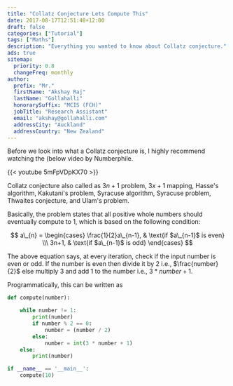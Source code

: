 ```yaml
---
title: "Collatz Conjecture Lets Compute This"
date: 2017-08-17T12:51:48+12:00
draft: false
categories: ["Tutorial"]
tags: ["Maths"]
description: "Everything you wanted to know about Collatz conjecture."
ads: true
sitemap:
  priority: 0.8
  changeFreq: monthly
author:
  prefix: "Mr."
  firstName: "Akshay Raj"
  lastName: "Gollahalli"
  honorarySuffix: "MCIS (FCH)"
  jobTitle: "Research Assistant"
  email: "akshay@gollahalli.com"
  addressCity: "Auckland"
  addressCountry: "New Zealand"
---
```


Before we look into what a Collatz conjecture is, I highly recommend watching the (below video by Numberphile.

{{< youtube 5mFpVDpKX70 >}}

Collatz conjecture also called as $3n+1$ problem, $3x+1$ mapping, Hasse's algorithm, Kakutani's problem, Syracuse algorithm, Syracuse problem, Thwaites conjecture, and Ulam's problem.

Basically, the problem states that all positive whole numbers should eventually compute to $1$, which is based on the following condition:

$$
a\_{n} =
\begin{cases}
\frac{1}{2}a\_{n-1},  & \text{if $a\_{n-1}$ is even} \\\
3n+1, & \text{if $a\_{n-1}$ is odd}
\end{cases}
$$

The above equation says, at every iteration, check if the input number is even or odd. If the number is even then divide it by $2$ i.e., $\frac{number}{2}$ else multiply $3$ and add $1$ to the number i.e., $3 \ast number+1$.

Programmatically, this can be written as

```python
def compute(number):

    while number != 1:
        print(number)
        if number % 2 == 0:
            number = (number / 2)
        else:
            number = int(3 * number + 1)
    else:
        print(number)

if __name__ == '__main__':
    compute(10)
```

<script type="text/javascript" async
  src="https://cdnjs.cloudflare.com/ajax/libs/mathjax/2.7.1/MathJax.js?config=TeX-AMS-MML_HTMLorMML">
</script>
<script type="text/x-mathjax-config">
MathJax.Hub.Config({
  tex2jax: {inlineMath: [['$','$'], ['\\(','\\)']]}
});
</script>
